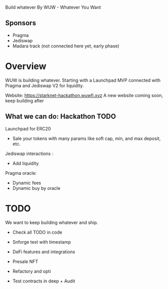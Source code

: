 Build whatever
By WUW - Whatever You Want 


## Sponsors
- Pragma 
- Jediswap
- Madara track (not connected here yet, early phase)


# Overview 

WUW is building whatever.
Starting with a Launchpad MVP connected with Pragma and Jediswap V2 for liquidity.

Website: 
https://starknet-hackathon.wuwfi.xyz
A new website coming soon, keep building after

## What we can do: Hackathon TODO 

Launchpad for ERC20
- Sale your tokens with many params like soft cap, min, and max deposit, etc.

Jediswap interactions : 
- Add liquidity

Pragma oracle: 
- Dynamic fees
- Dynamic buy by oracle

# TODO 
We want to keep building whatever and ship.

- Check all TODO in code
- Snforge test with timestamp
- DeFi features and integrations
- Presale NFT 
- Refactory and opti

- Test contracts in deep + Audit 
